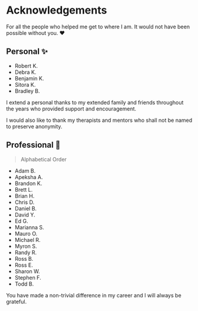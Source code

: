 # Acknowledgements

For all the people who helped me get to where I am. It would not have been possible without you. ❤️

## Personal ✨

- Robert K.
- Debra K.
- Benjamin K.
- Sitora K.
- Bradley B.

I extend a personal thanks to my extended family and friends throughout the years who provided support and encouragement.

I would also like to thank my therapists and mentors who shall not be named to preserve anonymity.

## Professional 💼

> Alphabetical Order

- Adam B.
- Apeksha A.
- Brandon K.
- Brett L.
- Brian H.
- Chris D.
- Daniel B.
- David Y.
- Ed G.
- Marianna S.
- Mauro O.
- Michael R.
- Myron S.
- Randy R.
- Ross B.
- Ross E.
- Sharon W.
- Stephen F.
- Todd B.

You have made a non-trivial difference in my career and I will always be grateful.
